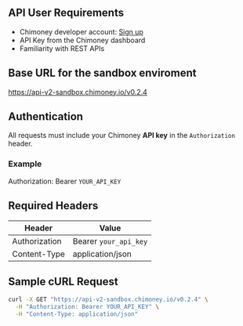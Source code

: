 ## API User Requirements
- Chimoney developer account: [Sign up](https://chimoney.io/)
- API Key from the Chimoney dashboard
- Familiarity with REST APIs

## Base URL for the sandbox enviroment
https://api-v2-sandbox.chimoney.io/v0.2.4


## Authentication
All requests must include your Chimoney **API key** in the `Authorization` header.

### Example
Authorization: Bearer `YOUR_API_KEY`

## Required Headers
| Header           | Value                     |
|------------------|---------------------------|
| Authorization    | Bearer `your_api_key`     | 
| Content-Type     | application/json          |

## Sample cURL Request
```bash
curl -X GET "https://api-v2-sandbox.chimoney.io/v0.2.4" \
  -H "Authorization: Bearer YOUR_API_KEY" \
  -H "Content-Type: application/json"
  ```


